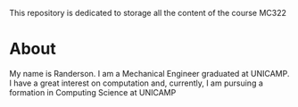 This repository is dedicated to storage all the content of the course MC322
# About
My name is Randerson. I am a Mechanical Engineer graduated at UNICAMP. 
I have a great interest on computation and, currently, I am pursuing 
a formation in Computing Science at UNICAMP
